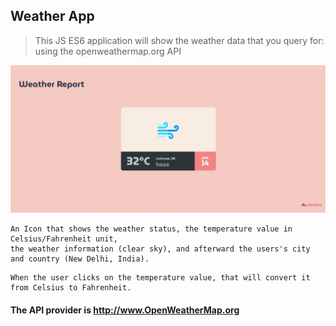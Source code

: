 ## Weather App

> This JS ES6 application will show the weather data that you query for: using the openweathermap.org API 

![](Screenshot.jpg)

```
An Icon that shows the weather status, the temperature value in Celsius/Fahrenheit unit,
the weather information (clear sky), and afterward the users's city
and country (New Delhi, India).
```

```
When the user clicks on the temperature value, that will convert it from Celsius to Fahrenheit.
```

#### The API provider is http://www.OpenWeatherMap.org
